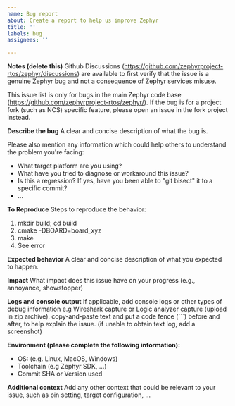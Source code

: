 ```yaml
---
name: Bug report
about: Create a report to help us improve Zephyr
title: ''
labels: bug
assignees: ''

---
```


**Notes (delete this)**
Github Discussions (https://github.com/zephyrproject-rtos/zephyr/discussions)
are available to first verify that the issue is a genuine Zephyr bug and not a
consequence of Zephyr services misuse.

This issue list is only for bugs in the main Zephyr code base
(https://github.com/zephyrproject-rtos/zephyr/). If the bug is for a project
fork (such as NCS) specific feature, please open an issue in the fork project
instead.

**Describe the bug**
A clear and concise description of what the bug is.

Please also mention any information which could help others to understand
the problem you're facing:
 - What target platform are you using?
 - What have you tried to diagnose or workaround this issue?
 - Is this a regression? If yes, have you been able to "git bisect" it to a
   specific commit?
 - ...

**To Reproduce**
Steps to reproduce the behavior:
1. mkdir build; cd build
2. cmake -DBOARD=board\_xyz
3. make
4. See error

**Expected behavior**
A clear and concise description of what you expected to happen.

**Impact**
What impact does this issue have on your progress (e.g., annoyance, showstopper)

**Logs and console output**
If applicable, add console logs or other types of debug information
e.g Wireshark capture or Logic analyzer capture (upload in zip archive).
copy-and-paste text and put a code fence (\`\`\`) before and after, to help
explain the issue. (if unable to obtain text log, add a screenshot)

**Environment (please complete the following information):**
 - OS: (e.g. Linux, MacOS, Windows)
 - Toolchain (e.g Zephyr SDK, ...)
 - Commit SHA or Version used

**Additional context**
Add any other context that could be relevant to your issue, such as pin setting,
target configuration, ...
